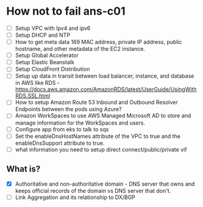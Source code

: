 # How not to fail ans-c01

- [ ] Setup VPC with Ipv4 and ipv6
- [ ] Setup DHCP and NTP
- [ ] How to get meta data 169 MAC address, private IP address, public hostname, and other metadata of the EC2 instance.
- [ ] Setup Global Accelerator
- [ ] Setup Elastic Beanstalk
- [ ] Setup CloudFront Distribution
- [ ] Setup up data in transit between load balancer, instance, and database in AWS like RDS - https://docs.aws.amazon.com/AmazonRDS/latest/UserGuide/UsingWithRDS.SSL.html
- [ ] How to setup Amazon Route 53 Inbound and Outbound Resolver Endpoints between the pods using Azure?
- [ ] Amazon WorkSpaces to use AWS Managed Microsoft AD to store and manage information for the WorkSpaces and users.
- [ ] Configure app from eks to talk to sqs
- [ ] Set the enableDnsHostNames attribute of the VPC to true and the enableDnsSupport attribute to true.
- [ ] what information you need to setup direct connect/public/private vif

## What is?
- [X] Authoritative and non-authoritative domain - DNS server that owns and keeps official records of the domain vs DNS server that don't.
- [ ] Link Aggregation and its relationship to DX/BGP
